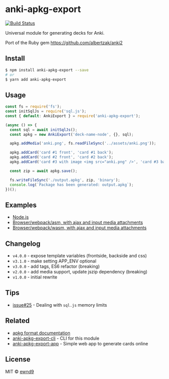 # anki-apkg-export

[![Build Status](https://travis-ci.org/repeat-space/anki-apkg-export.svg?branch=master)](https://travis-ci.org/repeat-space/anki-apkg-export)

Universal module for generating decks for Anki.

Port of the Ruby gem https://github.com/albertzak/anki2

## Install

```sh
$ npm install anki-apkg-export --save
# or
$ yarn add anki-apkg-export
```

## Usage

```js
const fs = require('fs');
const initSqlJs = require('sql.js');
const { default: AnkiExport } = require('anki-apkg-export');

(async () => {
  const sql = await initSqlJs();
  const apkg = new AnkiExport('deck-name-node', {}, sql);

  apkg.addMedia('anki.png', fs.readFileSync('../assets/anki.png'));

  apkg.addCard('card #1 front', 'card #1 back');
  apkg.addCard('card #2 front', 'card #2 back');
  apkg.addCard('card #3 with image <img src="anki.png" />', 'card #3 back');

  const zip = await apkg.save();

  fs.writeFileSync('./output.apkg', zip, 'binary');
  console.log(`Package has been generated: output.apkg`);
})();
```

## Examples

- [Node.js](examples/server)
- [Browser/webpack/asm, with ajax and input media attachments](examples/browser)
- [Browser/webpack/wasm, with ajax and input media attachments](examples/browser)

## Changelog

- `v4.0.0` - expose template variables (frontside, backside and css)
- `v3.1.0` - make setting APP_ENV optional
- `v3.0.0` - add tags, ES6 refactor (breaking)
- `v2.0.0` - add media support, update jszip dependency (breaking)
- `v1.0.0` - initial rewrite

## Tips

- [issue#25](https://github.com/ewnd9/anki-apkg-export/issues/25) - Dealing with `sql.js` memory limits

## Related

- [apkg format documentation](http://decks.wikia.com/wiki/Anki_APKG_format_documentation)
- [anki-apkg-export-cli](https://github.com/ewnd9/anki-apkg-export-cli) - CLI for this module
- [anki-apkg-export-app](https://github.com/ewnd9/anki-apkg-export-app) - Simple web app to generate cards online

## License

MIT © [ewnd9](http://ewnd9.com)
